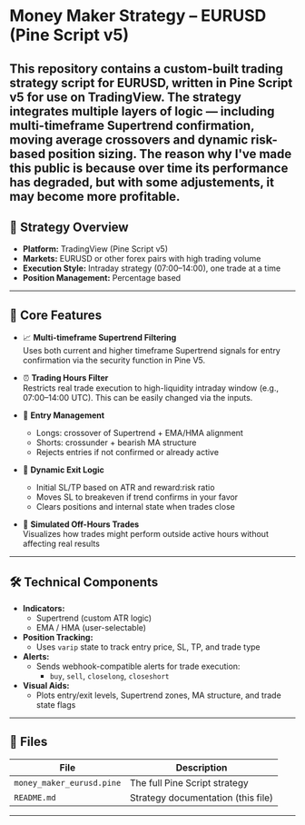 # Money Maker Strategy – EURUSD (Pine Script v5)

This repository contains a custom-built trading strategy script for **EURUSD**, written in **Pine Script v5** for use on TradingView. The strategy integrates multiple layers of logic — including multi-timeframe Supertrend confirmation, moving average crossovers and dynamic risk-based position sizing. The reason why I've made this public is because over time its performance has degraded, but with some adjustements, it may become more profitable.
---

## 🎯 Strategy Overview
- **Platform:** TradingView (Pine Script v5)
- **Markets:** EURUSD or other forex pairs with high trading volume
- **Execution Style:** Intraday strategy (07:00–14:00), one trade at a time
- **Position Management:** Percentage based

---
## 🧠 Core Features

- 📈 **Multi-timeframe Supertrend Filtering**  
  Uses both current and higher timeframe Supertrend signals for entry confirmation via the security function in Pine V5.

- ⏰ **Trading Hours Filter**  
  Restricts real trade execution to high-liquidity intraday window (e.g., 07:00–14:00 UTC). This can be easily changed via the inputs. 

- 🔄 **Entry Management**  
  - Longs: crossover of Supertrend + EMA/HMA alignment  
  - Shorts: crossunder + bearish MA structure  
  - Rejects entries if not confirmed or already active

- 🎯 **Dynamic Exit Logic**  
  - Initial SL/TP based on ATR and reward:risk ratio  
  - Moves SL to breakeven if trend confirms in your favor  
  - Clears positions and internal state when trades close

- 🔕 **Simulated Off-Hours Trades**  
  Visualizes how trades might perform outside active hours without affecting real results

---

## 🛠 Technical Components

- **Indicators:**
  - Supertrend (custom ATR logic)
  - EMA / HMA (user-selectable)
- **Position Tracking:**
  - Uses `varip` state to track entry price, SL, TP, and trade type
- **Alerts:**
  - Sends webhook-compatible alerts for trade execution:
    - `buy`, `sell`, `closelong`, `closeshort`
- **Visual Aids:**
  - Plots entry/exit levels, Supertrend zones, MA structure, and trade state flags

---

## 📁 Files

| File | Description |
|------|-------------|
| `money_maker_eurusd.pine` | The full Pine Script strategy |
| `README.md` | Strategy documentation (this file) |

---
